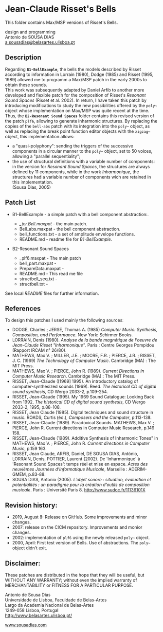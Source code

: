# Jean-Claude Risset's Bells
This folder contains Max/MSP versions of Risset's Bells.<br>

design and programming<br>
Antonio de SOUSA DIAS<br>
a.sousadias@belasartes.ulisboa.pt


## Description
Regarding __`B1-BellExample`__, the bells the models described by Risset according to information in Lorrain (1980), Dodge (1985) and Risset (1995, 1989) allowed me to programm a Max/MSP patch in the early 2000s to obtain these sounds.<br>
This work was subsequently adapted by Daniel Arfib to another more developed and flexible patch for the composition of  Risset's _Resonant Sound Spaces_ (Risset et al. 2002). In return, I have taken this patch by introducing modifications to study the new possibilities offered by the `poly~` object whose implementation on Max/MSP was quite recent at the time.<br>
Thus, the __`B2-Resonant Sound Spaces`__ folder contains this revised version of the patch `plf6`, allowing to generate inharmonic structures. By replacing the copies of the `bell-abs` patch with its integration into the `poly~` object, as well as replacing the break point function editor objects with the `zigzag~` object, this implementation allows:<br>
- a "quasi-polyphony": sending the triggers of the successive components in a circular manner to the `poly~` object, set to 50 voices, allowing a "parallel sequentiality";<br>
- the use of structural definitions with a variable number of components: in the version for _Resonant Sound Spaces_, the structures are always defined by 11 components, while in the work _Inharmonique_, the structures had a variable number of components wich are retained in this implementation.<br>
(Sousa Dias, 2005)

## Patch List
- B1-BellExample - a simple patch with a bell component abstraction:.<br>
    - _\_jcr.Bell.maxpat_ - the main patch.<br>
    - Bell_abs.maxpat - the bell component abstraction.<br>
    - bell_functions.txt - a set of amplitude envelope functions.<br>
    - README.md - readme file for _B1-BellExample_.<br>

- B2-Resonant Sound Spaces
    -  \_plf6.maxpat - The main patch<br>
    -  bell_part.maxpat - <br>
    -  PrepareData.maxpat - <br>
    -  README.md - This read me file<br>
    -  structbell_seq.txt - <br>
    -  structbell.txt - <br>

See local _README_ files for further information.<br>

## References
To design this patches I used mainly the following sources:<br>
- DODGE, Charles ; JERSE, Thomas A. (1985) _Computer Music: Synthesis, Composition, and Performance_. New York: Schirmer Books.
- LORRAIN, Denis (1980). _Analyse de la bande magnétique de l'oeuvre de Jean-Claude Risset "Inharmonique"_. Paris : Centre Georges Pompidou (Rapport IRCAM n° 26/80).
- MATHEWS, Max V. ; MILLER, J.E. ; MOORE, F.R. ; PIERCE, J.R. ; RISSET, J. C. (1969) _The Technology of Computer Music_. Cambridge (MA) : The MIT Press.
- MATHEWS, Max V. ; PIERCE, John R. (1989). _Current Directions in Computer Music Research_. Cambridge (MA) : The MIT Press.
- RISSET, Jean-Claude ([1969] 1995). An introductory catalog of computer-synthesized sounds (1969). Reed. _The historical CD of digital sound synthesis_, CD Wergo 2033-2, p.109-254.
- RISSET, Jean-Claude (1995). My 1969 Sound Catalogue: Looking Back from 1992. _The historical CD of digital sound synthesis_, CD Wergo 2033-2, 1995, p.88-108.
- RISSET, Jean Claude (1985). Digital techniques and sound structure in music. ROADS, Curtis (éd.), _Composers and the Computer_, p.113-138.
- RISSET, Jean-Claude (1989). Paradoxical Sounds. MATHEWS, Max V. ; PIERCE, John R. Current directions in Computer Music Research, p.149 158.
- RISSET, Jean-Claude (1989). Additive Synthesis of Inharmonic Tones" in MATHEWS, Max V. ; PIERCE, John R. _Current directions in Computer Music_, p.159 163.
- RISSET, Jean Claude, ARFIB, Daniel, DE SOUSA DIAS, António, LORRAIN, Denis, POTTIER, Laurent (2002). De 'Inharmonique' à 'Resonant Sound Spaces':  temps réel et mise en espace. _Actes des neuvièmes Journées d’Informatique Musicale_, Marseille : ADERIM-GMEM, p.83-88.
- SOUSA DIAS, Antonio (2005). _L'objet sonore : situation, évaluation et potentialités : un paradigme pour la création d'outils de composition musicale_. Paris : Université Paris 8. http://www.sudoc.fr/11136101X


## Revision history:
- 2019, August 8: Release on GitHub. Some improvements and minor changes.
- 2007: release on the CICM repository. Improvements and monior changes.
- 2002: implementation of `plf6` using the newly released `poly~` object.
- 2000, April: First test version of Bells. Use of abstractions. The `poly~` object didn't exit.

## Disclaimer:
These patches are distributed in the hope that they will be useful, but WITHOUT ANY WARRANTY; without even the implied warranty of MERCHANTABILITY or FITNESS FOR A PARTICULAR PURPOSE.<br>


Antonio de Sousa Dias<br>
Universidade de Lisboa, Faculdade de Belas-Artes<br>
Largo da Academia Nacional de Belas-Artes<br>
1249-058 Lisboa, Portugal<br>
http://www.belasartes.ulisboa.pt/

www.sousadias.com
